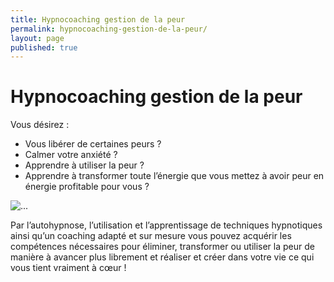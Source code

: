 ```yaml
---
title: Hypnocoaching gestion de la peur
permalink: hypnocoaching-gestion-de-la-peur/
layout: page
published: true
---
```


# Hypnocoaching gestion de la peur

Vous désirez :

- Vous libérer de certaines peurs ?
- Calmer votre anxiété ?
- Apprendre à utiliser la peur ?
- Apprendre à transformer toute l’énergie que vous mettez à avoir peur en énergie profitable pour vous ?

![...](../images/laetitia-stucki-hypnose-002.jpg)

Par l’autohypnose, l’utilisation et l’apprentissage de techniques hypnotiques ainsi qu’un coaching adapté et sur mesure vous pouvez acquérir les compétences nécessaires pour éliminer, transformer ou utiliser la peur de manière à avancer plus librement et réaliser et créer dans votre vie ce qui vous tient vraiment à cœur !
